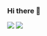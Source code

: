 ### Hi there 👋

<a href="https://youjuice.github.io/" target="_blank"><img src="https://img.shields.io/badge/Github_Blog-EA4AAA?style=plastic&logo=GithubSponsors&logoColor=white"/></a>
<a href="https://youjuice.github.io/" target="_blank"><img src="https://img.shields.io/badge/Gmail-EA4335?style=plastic&logo=Gmail&logoColor=white"/></a>

